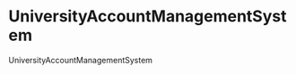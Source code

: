 # UniversityAccountManagementSystem
UniversityAccountManagementSystem

<!-- ![Top Languages](https://github-readme-stats.vercel.app/api/top-langs/?username=PARULR1403&show_icons=true&theme=radical) -->
